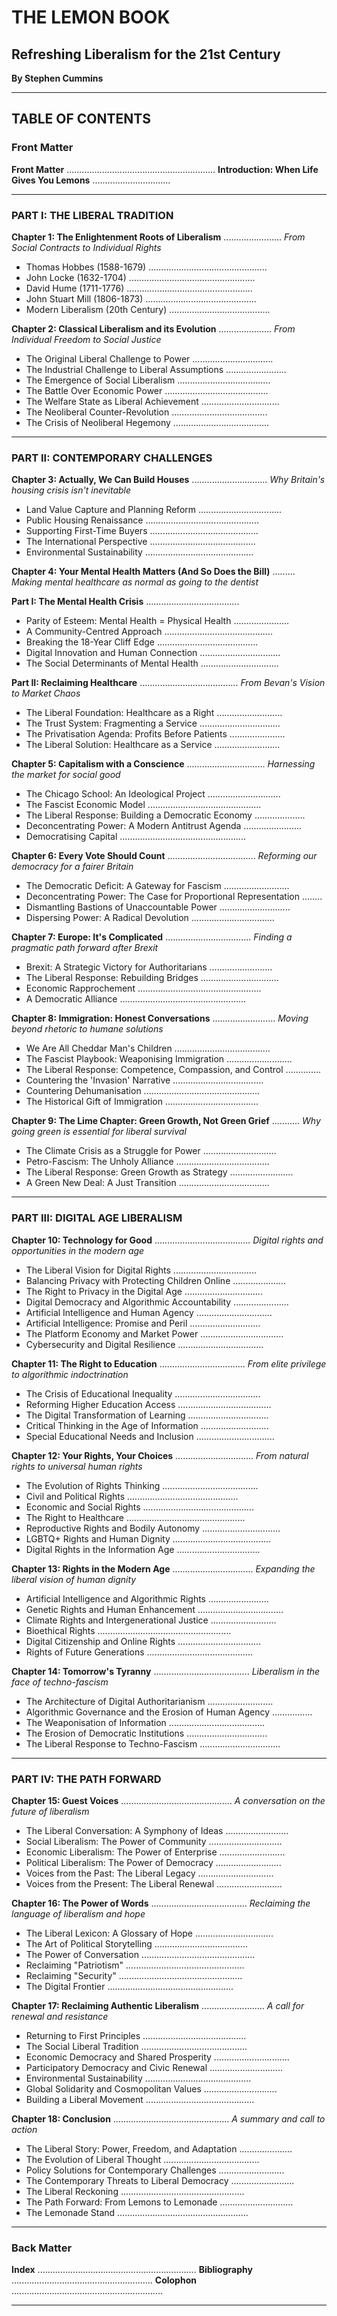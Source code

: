 # THE LEMON BOOK
## Refreshing Liberalism for the 21st Century

**By Stephen Cummins**

---

## TABLE OF CONTENTS

### Front Matter
**Front Matter** ........................................................... 
**Introduction: When Life Gives You Lemons** ............................... 

---

### PART I: THE LIBERAL TRADITION

**Chapter 1: The Enlightenment Roots of Liberalism** ....................... 
*From Social Contracts to Individual Rights*

- Thomas Hobbes (1588-1679) ............................................... 
- John Locke (1632-1704) .................................................. 
- David Hume (1711-1776) .................................................. 
- John Stuart Mill (1806-1873) ............................................ 
- Modern Liberalism (20th Century) ........................................ 

**Chapter 2: Classical Liberalism and its Evolution** ..................... 
*From Individual Freedom to Social Justice*

- The Original Liberal Challenge to Power ................................ 
- The Industrial Challenge to Liberal Assumptions ........................ 
- The Emergence of Social Liberalism ..................................... 
- The Battle Over Economic Power ......................................... 
- The Welfare State as Liberal Achievement ............................... 
- The Neoliberal Counter-Revolution ...................................... 
- The Crisis of Neoliberal Hegemony ...................................... 

---

### PART II: CONTEMPORARY CHALLENGES

**Chapter 3: Actually, We Can Build Houses** .............................. 
*Why Britain's housing crisis isn't inevitable*

- Land Value Capture and Planning Reform ................................. 
- Public Housing Renaissance ............................................. 
- Supporting First-Time Buyers ........................................... 
- The International Perspective .......................................... 
- Environmental Sustainability ........................................... 

**Chapter 4: Your Mental Health Matters (And So Does the Bill)** .........
*Making mental healthcare as normal as going to the dentist*

**Part I: The Mental Health Crisis** .....................................
- Parity of Esteem: Mental Health = Physical Health ...................... 
- A Community-Centred Approach ........................................... 
- Breaking the 18-Year Cliff Edge ........................................ 
- Digital Innovation and Human Connection ................................ 
- The Social Determinants of Mental Health ............................... 

**Part II: Reclaiming Healthcare** ....................................... 
*From Bevan's Vision to Market Chaos*

- The Liberal Foundation: Healthcare as a Right .......................... 
- The Trust System: Fragmenting a Service ................................ 
- The Privatisation Agenda: Profits Before Patients ...................... 
- The Liberal Solution: Healthcare as a Service .......................... 

**Chapter 5: Capitalism with a Conscience** ............................... 
*Harnessing the market for social good*

- The Chicago School: An Ideological Project ............................. 
- The Fascist Economic Model ............................................. 
- The Liberal Response: Building a Democratic Economy .................... 
- Deconcentrating Power: A Modern Antitrust Agenda ....................... 
- Democratising Capital .................................................. 

**Chapter 6: Every Vote Should Count** ...................................
*Reforming our democracy for a fairer Britain*

- The Democratic Deficit: A Gateway for Fascism .......................... 
- Deconcentrating Power: The Case for Proportional Representation ........ 
- Dismantling Bastions of Unaccountable Power ............................ 
- Dispersing Power: A Radical Devolution ................................. 

**Chapter 7: Europe: It's Complicated** .................................. 
*Finding a pragmatic path forward after Brexit*

- Brexit: A Strategic Victory for Authoritarians ......................... 
- The Liberal Response: Rebuilding Bridges ............................... 
- Economic Rapprochement ................................................. 
- A Democratic Alliance .................................................. 

**Chapter 8: Immigration: Honest Conversations** ......................... 
*Moving beyond rhetoric to humane solutions*

- We Are All Cheddar Man's Children ...................................... 
- The Fascist Playbook: Weaponising Immigration .......................... 
- The Liberal Response: Competence, Compassion, and Control .............. 
- Countering the 'Invasion' Narrative .................................... 
- Countering Dehumanisation .............................................. 
- The Historical Gift of Immigration ..................................... 

**Chapter 9: The Lime Chapter: Green Growth, Not Green Grief** ...........
*Why going green is essential for liberal survival*

- The Climate Crisis as a Struggle for Power ............................. 
- Petro-Fascism: The Unholy Alliance ..................................... 
- The Liberal Response: Green Growth as Strategy ......................... 
- A Green New Deal: A Just Transition .................................... 

---

### PART III: DIGITAL AGE LIBERALISM

**Chapter 10: Technology for Good** ......................................
*Digital rights and opportunities in the modern age*

- The Liberal Vision for Digital Rights .................................
- Balancing Privacy with Protecting Children Online .....................
- The Right to Privacy in the Digital Age ...............................
- Digital Democracy and Algorithmic Accountability ......................
- Artificial Intelligence and Human Agency .............................. 
- Artificial Intelligence: Promise and Peril ............................ 
- The Platform Economy and Market Power ................................. 
- Cybersecurity and Digital Resilience .................................. 

**Chapter 11: The Right to Education** ..................................
*From elite privilege to algorithmic indoctrination*

- The Crisis of Educational Inequality .................................. 
- Reforming Higher Education Access ..................................... 
- The Digital Transformation of Learning ................................ 
- Critical Thinking in the Age of Information ........................... 
- Special Educational Needs and Inclusion ............................... 

**Chapter 12: Your Rights, Your Choices** ...............................
*From natural rights to universal human rights*

- The Evolution of Rights Thinking ...................................... 
- Civil and Political Rights ............................................ 
- Economic and Social Rights ............................................ 
- The Right to Healthcare ............................................... 
- Reproductive Rights and Bodily Autonomy ...............................
- LGBTQ+ Rights and Human Dignity ....................................... 
- Digital Rights in the Information Age ................................. 

**Chapter 13: Rights in the Modern Age** ................................
*Expanding the liberal vision of human dignity*

- Artificial Intelligence and Algorithmic Rights ........................ 
- Genetic Rights and Human Enhancement .................................. 
- Climate Rights and Intergenerational Justice .......................... 
- Bioethical Rights ..................................................... 
- Digital Citizenship and Online Rights ................................. 
- Rights of Future Generations .......................................... 

**Chapter 14: Tomorrow's Tyranny** ...................................... 
*Liberalism in the face of techno-fascism*

- The Architecture of Digital Authoritarianism .......................... 
- Algorithmic Governance and the Erosion of Human Agency ................ 
- The Weaponisation of Information ...................................... 
- The Erosion of Democratic Institutions ................................ 
- The Liberal Response to Techno-Fascism ................................ 

---

### PART IV: THE PATH FORWARD

**Chapter 15: Guest Voices** ............................................ 
*A conversation on the future of liberalism*

- The Liberal Conversation: A Symphony of Ideas ......................... 
- Social Liberalism: The Power of Community ............................. 
- Economic Liberalism: The Power of Enterprise .......................... 
- Political Liberalism: The Power of Democracy .......................... 
- Voices from the Past: The Liberal Legacy .............................. 
- Voices from the Present: The Liberal Renewal .......................... 

**Chapter 16: The Power of Words** ...................................... 
*Reclaiming the language of liberalism and hope*

- The Liberal Lexicon: A Glossary of Hope ............................... 
- The Art of Political Storytelling ..................................... 
- The Power of Conversation ............................................. 
- Reclaiming "Patriotism" ............................................... 
- Reclaiming "Security" ................................................. 
- The Digital Frontier .................................................. 

**Chapter 17: Reclaiming Authentic Liberalism** ......................... 
*A call for renewal and resistance*

- Returning to First Principles ......................................... 
- The Social Liberal Tradition .......................................... 
- Economic Democracy and Shared Prosperity .............................. 
- Participatory Democracy and Civic Renewal ............................. 
- Environmental Sustainability .......................................... 
- Global Solidarity and Cosmopolitan Values ............................. 
- Building a Liberal Movement ........................................... 

**Chapter 18: Conclusion** .............................................. 
*A summary and call to action*

- The Liberal Story: Power, Freedom, and Adaptation ..................... 
- The Evolution of Liberal Thought ...................................... 
- Policy Solutions for Contemporary Challenges .......................... 
- The Contemporary Threats to Liberal Democracy ......................... 
- The Liberal Reckoning ................................................. 
- The Path Forward: From Lemons to Lemonade .............................
- The Lemonade Stand .................................................... 

---

### Back Matter

**Index** ............................................................... 
**Bibliography** ........................................................ 
**Colophon** ............................................................ 

---

